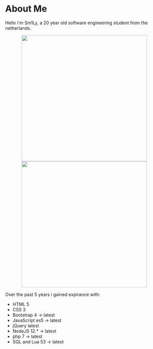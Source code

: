 # About Me

Hello i'm Sm1Ly, a 20 year old software engineering student from the netherlands.

<p align = "center">
  <img src = "https://github-readme-stats.vercel.app/api?username=5m1Ly&show_icons=true&theme=bear" width = 400>
  <img src = "https://github-readme-streak-stats.herokuapp.com?user=5m1Ly&theme=dark&hide_border=true" width = 400>
</p>

Over the past 5 years i gained expirance with:
- HTML 5
- CSS 3
- Bootstrap 4 -> latest
- JavaScript es5 -> latest
- jQuery latest
- NodeJS 12.* -> latest
- php 7 -> latest
- SQL and Lua 53 -> latest
